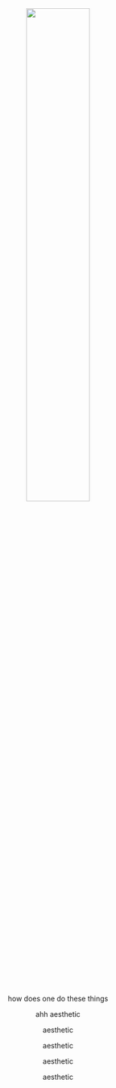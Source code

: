 <div align="center">
	<img width = "50%" src="https://github.com/user-attachments/assets/18c049ee-e24b-4c02-9c2f-4797bfae2869">
</div>

<div align="center">
how does one do these things
	
ahh aesthetic

aesthetic

aesthetic

aesthetic

aesthetic
</div>


